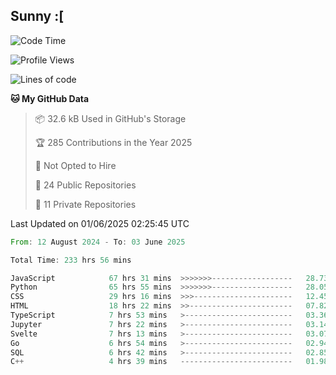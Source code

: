 ## Sunny :[

<!--START_SECTION:waka-->
![Code Time](http://img.shields.io/badge/Code%20Time-235%20hrs%202%20mins-blue)

![Profile Views](http://img.shields.io/badge/Profile%20Views-1-blue)

![Lines of code](https://img.shields.io/badge/From%20Hello%20World%20I%27ve%20Written-283.7%20thousand%20lines%20of%20code-blue)

**🐱 My GitHub Data** 

> 📦 32.6 kB Used in GitHub's Storage 
 > 
> 🏆 285 Contributions in the Year 2025
 > 
> 🚫 Not Opted to Hire
 > 
> 📜 24 Public Repositories 
 > 
> 🔑 11 Private Repositories 
 > 

 Last Updated on 01/06/2025 02:25:45 UTC
<!--END_SECTION:waka-->

<!--START_SECTION:code-->

```rust
From: 12 August 2024 - To: 03 June 2025

Total Time: 233 hrs 56 mins

JavaScript            67 hrs 31 mins  >>>>>>>------------------   28.73 %
Python                65 hrs 55 mins  >>>>>>>------------------   28.05 %
CSS                   29 hrs 16 mins  >>>----------------------   12.45 %
HTML                  18 hrs 22 mins  >>-----------------------   07.82 %
TypeScript            7 hrs 53 mins   >------------------------   03.36 %
Jupyter               7 hrs 22 mins   >------------------------   03.14 %
Svelte                7 hrs 13 mins   >------------------------   03.07 %
Go                    6 hrs 54 mins   >------------------------   02.94 %
SQL                   6 hrs 42 mins   >------------------------   02.85 %
C++                   4 hrs 39 mins   -------------------------   01.98 %
```

<!--END_SECTION:code-->

